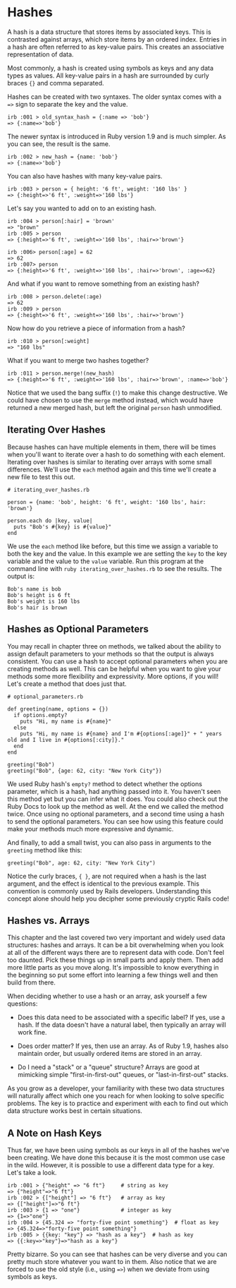 # Hashes

A hash is a data structure that stores items by associated keys. This is contrasted against arrays, which store items by an ordered index. Entries in a hash are often referred to as key-value pairs. This creates an associative representation of data.

Most commonly, a hash is created using symbols as keys and any data types as values. All key-value pairs in a hash are surrounded by curly braces `{}` and comma separated.

Hashes can be created with two syntaxes. The older syntax comes with a `=>` sign to separate the key and the value.

    irb :001 > old_syntax_hash = {:name => 'bob'}
    => {:name=>'bob'}

The newer syntax is introduced in Ruby version 1.9 and is much simpler. As you can see, the result is the same.

    irb :002 > new_hash = {name: 'bob'}
    => {:name=>'bob'}

You can also have hashes with many key-value pairs.

    irb :003 > person = { height: '6 ft', weight: '160 lbs' }
    => {:height=>'6 ft', :weight=>'160 lbs'}

Let's say you wanted to add on to an existing hash.

    irb :004 > person[:hair] = 'brown'
    => "brown"
    irb :005 > person
    => {:height=>'6 ft', :weight=>'160 lbs', :hair=>'brown'}

    irb :006> person[:age] = 62
    => 62
    irb :007> person
    => {:height=>'6 ft', :weight=>'160 lbs', :hair=>'brown', :age=>62}

And what if you want to remove something from an existing hash?

    irb :008 > person.delete(:age)
    => 62
    irb :009 > person
    => {:height=>'6 ft', :weight=>'160 lbs', :hair=>'brown'}

Now how do you retrieve a piece of information from a hash?

    irb :010 > person[:weight]
    => "160 lbs"

What if you want to merge two hashes together?

    irb :011 > person.merge!(new_hash)
    => {:height=>'6 ft', :weight=>'160 lbs', :hair=>'brown', :name=>'bob'}

Notice that we used the bang suffix (`!`) to make this change destructive. We could have chosen to use the `merge` method instead, which would have returned a new merged hash, but left the original `person` hash unmodified.

## Iterating Over Hashes

Because hashes can have multiple elements in them, there will be times when you'll want to iterate over a hash to do something with each element. Iterating over hashes is similar to iterating over arrays with some small differences. We'll use the `each` method again and this time we'll create a new file to test this out.

    # iterating_over_hashes.rb

    person = {name: 'bob', height: '6 ft', weight: '160 lbs', hair: 'brown'}

    person.each do |key, value|
      puts "Bob's #{key} is #{value}"
    end

We use the `each` method like before, but this time we assign a variable to both the key and the value. In this example we are setting the `key` to the key variable and the value to the `value` variable. Run this program at the command line with `ruby iterating_over_hashes.rb` to see the results. The output is:

    Bob's name is bob
    Bob's height is 6 ft
    Bob's weight is 160 lbs
    Bob's hair is brown

## Hashes as Optional Parameters

You may recall in chapter three on methods, we talked about the ability to assign default parameters to your methods so that the output is always consistent. You can use a hash to accept optional parameters when you are creating methods as well. This can be helpful when you want to give your methods some more flexibility and expressivity. More options, if you will! Let's create a method that does just that.

    # optional_parameters.rb

    def greeting(name, options = {})
      if options.empty?
        puts "Hi, my name is #{name}"
      else
        puts "Hi, my name is #{name} and I'm #{options[:age]}" + " years old and I live in #{options[:city]}."
      end
    end

    greeting("Bob")
    greeting("Bob", {age: 62, city: "New York City"})

We used Ruby hash's `empty?` method to detect whether the options parameter, which is a hash, had anything passed into it. You haven't seen this method yet but you can infer what it does. You could also check out the Ruby Docs to look up the method as well. At the end we called the method twice. Once using no optional parameters, and a second time using a hash to send the optional parameters. You can see how using this feature could make your methods much more expressive and dynamic.

And finally, to add a small twist, you can also pass in arguments to the `greeting` method like this:

    greeting("Bob", age: 62, city: "New York City")

Notice the curly braces, `{ }`, are not required when a hash is the last argument, and the effect is identical to the previous example. This convention is commonly used by Rails developers. Understanding this concept alone should help you decipher some previously cryptic Rails code!

## Hashes vs. Arrays

This chapter and the last covered two very important and widely used data structures: hashes and arrays. It can be a bit overwhelming when you look at all of the different ways there are to represent data with code. Don't feel too daunted. Pick these things up in small parts and apply them. Then add more little parts as you move along. It's impossible to know everything in the beginning so put some effort into learning a few things well and then build from there.

When deciding whether to use a hash or an array, ask yourself a few questions:

-   Does this data need to be associated with a specific label? If yes, use a hash. If the data doesn't have a natural label, then typically an array will work fine.

-   Does order matter? If yes, then use an array. As of Ruby 1.9, hashes also maintain order, but usually ordered items are stored in an array.

-   Do I need a "stack" or a "queue" structure? Arrays are good at mimicking simple "first-in-first-out" queues, or "last-in-first-out" stacks.

As you grow as a developer, your familiarity with these two data structures will naturally affect which one you reach for when looking to solve specific problems. The key is to practice and experiment with each to find out which data structure works best in certain situations.

## A Note on Hash Keys

Thus far, we have been using symbols as our keys in all of the hashes we've been creating. We have done this because it is the most common use case in the wild. However, it is possible to use a different data type for a key. Let's take a look.

    irb :001 > {"height" => "6 ft"}     # string as key
    => {"height"=>"6 ft"}
    irb :002 > {["height"] => "6 ft"}   # array as key
    => {["height"]=>"6 ft"}
    irb :003 > {1 => "one"}             # integer as key
    => {1=>"one"}
    irb :004 > {45.324 => "forty-five point something"}  # float as key
    => {45.324=>"forty-five point something"}
    irb :005 > {{key: "key"} => "hash as a key"}  # hash as key
    => {{:key=>"key"}=>"hash as a key"}

Pretty bizarre. So you can see that hashes can be very diverse and you can pretty much store whatever you want to in them. Also notice that we are forced to use the old style (i.e., using `=>`) when we deviate from using symbols as keys.
